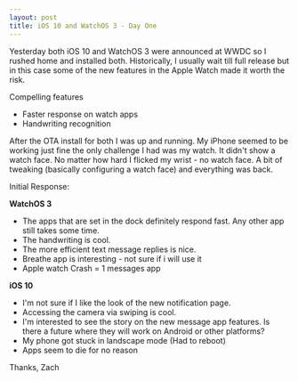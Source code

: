 ```yaml
---
layout: post
title: iOS 10 and WatchOS 3 - Day One 
---
```

Yesterday both iOS 10 and WatchOS 3 were announced at WWDC so I rushed home and installed both.   Historically, I usually wait till full release but in this case some of the new features in the Apple Watch made it worth the risk.

Compelling features 
* Faster response on watch apps 
* Handwriting recognition  

After the OTA install for both I was up and running.  My iPhone seemed to be working just fine the only challenge I had was my watch.  It didn't show a watch face.  No matter how hard I flicked my wrist - no watch face.  A bit of tweaking (basically configuring a watch face) and everything was back.

Initial Response:

**WatchOS 3**
* The apps that are set in the dock definitely respond fast.  Any other app still takes some time. 
* The handwriting is cool. 
* The more efficient text message replies is nice.
* Breathe app is interesting - not sure if i will use it
* Apple watch Crash = 1 messages app

**iOS 10**
* I'm not sure if I like the look of the new notification page.  
* Accessing the camera via swiping is cool. 
* I'm interested to see the story on the new message app features. Is there a future where they will work on Android or other platforms?
* My phone got stuck in landscape mode (Had to reboot)
* Apps seem to die for no reason

Thanks,
Zach


